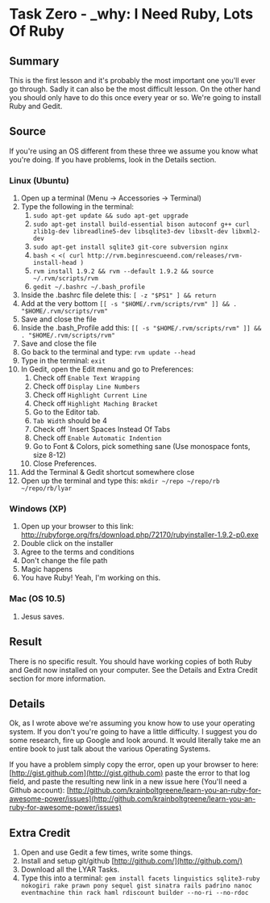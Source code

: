 # Task Zero - \_why: I Need Ruby, Lots Of Ruby

## Summary

This is the first lesson and it's probably the most important one you'll ever go through. Sadly it can also be the most difficult lesson. On the other hand you should only have to do this once every year or so. We're going to install Ruby and Gedit.

## Source

If you're using an OS different from these three we assume you know what you're doing. If you have problems, look in the Details section.

### Linux (Ubuntu)

1. Open up a terminal (Menu -> Accessories -> Terminal)
2. Type the following in the terminal:
    1. `sudo apt-get update && sudo apt-get upgrade`
    2. `sudo apt-get install build-essential bison autoconf g++ curl zlib1g-dev libreadline5-dev libsqlite3-dev libxslt-dev libxml2-dev`
    3. `sudo apt-get install sqlite3 git-core subversion nginx`
    4. `bash < <( curl http://rvm.beginrescueend.com/releases/rvm-install-head )`
    5. `rvm install 1.9.2 && rvm --default 1.9.2 && source ~/.rvm/scripts/rvm`
    6. `gedit ~/.bashrc ~/.bash_profile`
3. Inside the .bashrc file delete this: `[ -z "$PS1" ] && return`
4. Add at the very bottom `[[ -s "$HOME/.rvm/scripts/rvm" ]] && . "$HOME/.rvm/scripts/rvm"`
5. Save and close the file
6. Inside the .bash_Profile add this: `[[ -s "$HOME/.rvm/scripts/rvm" ]] && . "$HOME/.rvm/scripts/rvm"`
7. Save and close the file
8. Go back to the terminal and type: `rvm update --head`
9. Type in the terminal: `exit`
10. In Gedit, open the Edit menu and go to Preferences:
    1. Check off `Enable Text Wrapping`
    2. Check off `Display Line Numbers`
    3. Check off `Highlight Current Line`
    4. Check off `Highlight Maching Bracket`
    5. Go to the Editor tab.
    6. `Tab Width` should be 4
    7. Check off `Insert Spaces Instead Of Tabs
    8. Check off `Enable Automatic Indention`
    9. Go to Font & Colors, pick something sane (Use monospace fonts, size 8-12)
    10. Close Preferences.
11. Add the Terminal & Gedit shortcut somewhere close
12. Open up the terminal and type this: `mkdir ~/repo ~/repo/rb ~/repo/rb/lyar`

### Windows (XP)

1. Open up your browser to this link: http://rubyforge.org/frs/download.php/72170/rubyinstaller-1.9.2-p0.exe
2. Double click on the installer
3. Agree to the terms and conditions
4. Don't change the file path
5. Magic happens
6. You have Ruby! Yeah, I'm working on this.

### Mac (OS 10.5)

1. Jesus saves.

## Result

There is no specific result. You should have working copies of both Ruby and Gedit now installed on your computer. See the Details and Extra Credit section for more information.

## Details

Ok, as I wrote above we're assuming you know how to use your operating system. If you don't you're going to have a little difficulty. I suggest you do some research, fire up Google and look around. It would literally take me an entire book to just talk about the various Operating Systems.

If you have a problem simply copy the error, open up your browser to here: [http://gist.github.com](http://gist.github.com) paste the error to that log field, and paste the resulting new link in a new issue here (You'll need a Github account): [http://github.com/krainboltgreene/learn-you-an-ruby-for-awesome-power/issues](http://github.com/krainboltgreene/learn-you-an-ruby-for-awesome-power/issues)

## Extra Credit

1. Open and use Gedit a few times, write some things.
2. Install and setup git/github [http://github.com/](http://github.com/)
3. Download all the LYAR Tasks.
4. Type this into a terminal: `gem install facets linguistics sqlite3-ruby nokogiri rake prawn pony sequel gist sinatra rails padrino nanoc eventmachine thin rack haml rdiscount builder --no-ri --no-rdoc`
